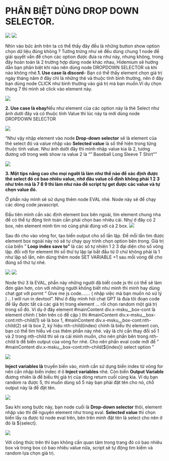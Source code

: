 # PHÂN BIỆT DÙNG DROP DOWN SELECTOR.



&#x20;

![](https://i.imgur.com/4ctOsaQ.png) ![](https://i.imgur.com/iOh7pU3.png)

Nhìn vào bức ảnh trên ta có thể thấy đây đều là những button show option chọn dữ liệu đúng không ? Tưởng trừng như sẽ đều dùng chung 1 node để giải quyết vấn đề chọn các option được đưa ra như này, nhưng không, trong đây hoàn toàn là 2 trường hợp dùng node khác nhau, Hidemium sẽ hướng dẫn bạn phân biệt khi nào nên dùng node DROPDOWN SELECTOR và khi nào không nhé.**1. Use case là discord**– Bạn có thể thấy element chọn giá trị ngày tháng năm ở đây chỉ là những thẻ và thuộc tính bình thường, nên ở đây bạn dùng node CLICK như bình thường vào giá trị mà bạn muốn.Ví dụ chọn tháng 7 thì mình sẽ click vào element này.

![](https://i.imgur.com/LICDb8e.png)

**2. Use case là ebay**Nếu như element của các option này là thẻ Select như ảnh dưới đây và có thuộc tính Value thì lúc này ta mới dùng node DROPDOWN SELECTOR

![](https://i.imgur.com/qc8ZyQP.png)

“Như vậy nhập element vào node **Drop-down selector** sẽ là element của thẻ select đó và value nhập vào **Selected value** là số thể hiện trong từng thuộc tính value. Như ảnh dưới đây thì mình nhập value kia là 2, tương đương với trong web show ra value 2 là “” Baseball Long Sleeve T Shirt””

![](https://i.imgur.com/VxNG8Eh.png)

&#x20;

**3. Một tips nâng cao cho mọi người là làm như thế nào để xác định được thẻ select đó có bao nhiêu value, nhỡ đâu value cố định không phải 1 2 3 như trên mà là 7 8 9 thì làm như nào để script tự get được các value và tự chọn value đó.**

Ở phần này mình sẽ sử dụng thêm node EVAL nhé. Node này sẽ để chạy các dòng code javascript.

Đầu tiên mình cần xác định element box bên ngoài, tìm element chung nha để có thể tự động tính toán cần phải chọn bao nhiêu cái. Như ở đây có 2 box, nên element mình tìm nó cũng phải đúng với cả 2 box. ![](https://i.imgur.com/t8UHDqL.png)

&#x20;

Sau đó cho vào vòng for, tạo biến output cho số lần lặp. Để mỗi lần tìm được element box ngoài này nó sẽ tự chạy quy trình chọn option bên trong. Giá trị của biến ” **Loop index save to”** là các số tự nhiên 1 2 3 đại diện cho số vòng lặp. đối với for element thì số thứ tự lặp lại bắt đầu từ 0 chứ không phải là 1 như lặp số lần, nên dùng thêm node  SET VARIABLE +1 sau mỗi vòng để cho đúng số thứ tự nhé.

&#x20;

![](https://i.imgur.com/gssmJtY.png) ![](https://i.imgur.com/Qg5x4RR.png)

&#x20;

Node thứ 3 là EVAL, phần này những người đã biết code js thì có thể sẽ làm đơn giản hơn, còn với những người không biết như mình thì mình hay dùng chat gpt với pormt ” Give me js code……. ( nhập việc mà bạn muốn nó xử lý ) .. I will run in devtool”. Như ở đây mình hỏi chat GPT là đưa tôi đoạn code để lấy được tất cả các giá trị trong element … rồi chọn random một giá trị trong số đó. Ví dụ ở đây element #mainContent div.x-msku\_\_box-cont là element chính ( bên trên có đề cập ) thì #mainContent div.x-msku\_\_box-cont:nth-child(1) sẽ là box 1, #mainContent div.x-msku\_\_box-cont:nth-child(2) sẽ là box 2, ký hiệu nth-child(index) chính là biểu thị element con, bạn có thể tìm hiểu về css thêm phần này nhé. vậy là chỉ cần thay đổi số 1 và 2 trong nth-child thì sẽ ra cái mình muốn, cho nên phần bên trong nth-child b để biến output của vòng for nhé. Cho nên phần eval code mới để ” #mainContent div.x-msku\_\_box-cont:nth-child(${index}) select option ”

&#x20;

![](https://i.imgur.com/fdTEtXj.png)

**Inject variables là** truyền biến vào, mình cần sử dụng biến index từ vòng for nên cần nhập biến indec ở ô **Inject variables** nhé. Còn biến **Output Variable** đương nhiên là để biểu thị giá trị của dòng return cuối cùng kia. Ví dụ bạn random ra được 5, thì muốn dùng số 5 này bạn phải đặt tên cho nó, chỗ output này là để đặt tên.

![](https://i.imgur.com/S44o08j.png)

&#x20;

Sau khi xong bước này, bạn node cuối là **Drop-down selector** thôi, element nhập vào thì để nguyên element như trong eval. **Selected value** thì chọn biến lấy ra được từ node eval trên, bên trên mình đặt tên là select cho nên ở đó là ${select}.

![](https://i.imgur.com/44Vn9ED.png)

&#x20;

Với công thức trên thì bạn không cần quan tâm trong trang đó có bao nhiêu box và trong box có bao nhiêu value nữa, script sẽ tự động tìm kiếm và random lựa chọn giá trị.&#x20;
